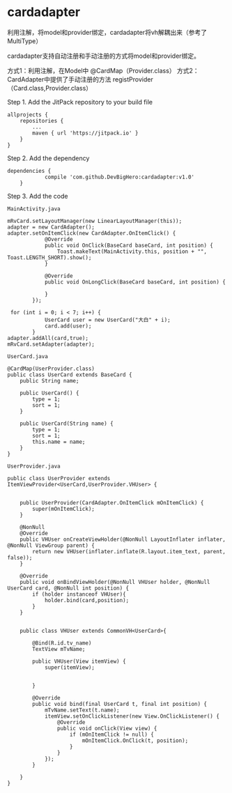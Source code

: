 # cardadapter

利用注解，将model和provider绑定，cardadapter将vh解耦出来（参考了MultiType）

cardadapter支持自动注册和手动注册的方式将model和provider绑定。

方式1：利用注解，在Model中 @CardMap（Provider.class）
方式2：CardAdapter中提供了手动注册的方法 registProvider（Card.class,Provider.class）

Step 1. Add the JitPack repository to your build file

	allprojects {
		repositories {
			...
			maven { url 'https://jitpack.io' }
		}
	}
Step 2. Add the dependency

    dependencies {
    	        compile 'com.github.DevBigHero:cardadapter:v1.0'
    	}

Step 3. Add the code

    MainActivity.java

    mRvCard.setLayoutManager(new LinearLayoutManager(this));
    adapter = new CardAdapter();
    adapter.setOnItemClick(new CardAdapter.OnItemClick() {
                @Override
                public void OnClick(BaseCard baseCard, int position) {
                    Toast.makeText(MainActivity.this, position + "", Toast.LENGTH_SHORT).show();
                }

                @Override
                public void OnLongClick(BaseCard baseCard, int position) {

                }
            });

     for (int i = 0; i < 7; i++) {
                UserCard user = new UserCard("大白" + i);
                card.add(user);
            }
    adapter.addAll(card,true);
    mRvCard.setAdapter(adapter);

    UserCard.java

    @CardMap(UserProvider.class)
    public class UserCard extends BaseCard {
        public String name;

        public UserCard() {
            type = 1;
            sort = 1;
        }

        public UserCard(String name) {
            type = 1;
            sort = 1;
            this.name = name;
        }
    }

    UserProvider.java

    public class UserProvider extends ItemViewProvider<UserCard,UserProvider.VHUser> {


        public UserProvider(CardAdapter.OnItemClick mOnItemClick) {
            super(mOnItemClick);
        }

        @NonNull
        @Override
        public VHUser onCreateViewHolder(@NonNull LayoutInflater inflater, @NonNull ViewGroup parent) {
            return new VHUser(inflater.inflate(R.layout.item_text, parent, false));
        }

        @Override
        public void onBindViewHolder(@NonNull VHUser holder, @NonNull UserCard card, @NonNull int position) {
            if (holder instanceof VHUser){
                holder.bind(card,position);
            }
        }


        public class VHUser extends CommonVH<UserCard>{

            @Bind(R.id.tv_name)
            TextView mTvName;

            public VHUser(View itemView) {
                super(itemView);


            }

            @Override
            public void bind(final UserCard t, final int position) {
                mTvName.setText(t.name);
                itemView.setOnClickListener(new View.OnClickListener() {
                    @Override
                    public void onClick(View view) {
                        if (mOnItemClick != null) {
                            mOnItemClick.OnClick(t, position);
                        }
                    }
                });
            }

        }
    }

